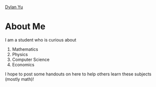 <a href="index">Dylan Yu</a>
# About Me
I am a student who is curious about
1. Mathematics
2. Physics
3. Computer Science
4. Economics

I hope to post some handouts on here to help others learn these subjects (mostly math)!
